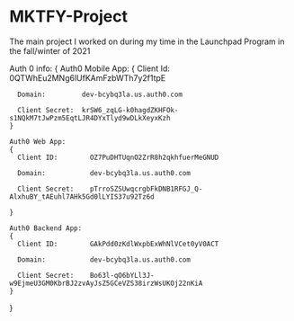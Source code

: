 # MKTFY-Project
The main project I worked on during my time in the Launchpad Program in the fall/winter of 2021

Auth 0 info:
{
  Auth0 Mobile App:
    {
      Client Id:      0QTWhEu2MNg6lUfKAmFzbWTh7y2f1tpE
      
      Domain:         dev-bcybq3la.us.auth0.com 
      
      Client Secret:  krSW6_zqLG-k0hagdZKHFOk-s1NQkM7tJwPzm5EqtLJR4DYxTlyd9wDLkXeyxKzh
    }
    
    Auth0 Web App:
    {
      Client ID:        OZ7PuDHTUqnO2ZrR8h2qkhfuerMeGNUD
      
      Domain:           dev-bcybq3la.us.auth0.com
      
      Client Secret:    pTrroSZSUwqcrgbFkDNB1RFGJ_Q-AlxhuBY_tAEuhl7AHk5Gd0lLYIS37u92Tz6d
      
    }
    
    Auth0 Backend App:
    {
      Client ID:        GAkPdd0zKdlWxpbExWhNlVCet0yV0ACT
      
      Domain:           dev-bcybq3la.us.auth0.com
      
      Client Secret:    Bo63l-qO6bYLl3J-w9EjmeU3GM0KbrBJ2zvAyJsZ5GCeVZS38irzWsUKOj22nKiA
    }
    
}
